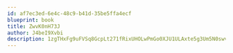```yaml
---
id: af7ec3ed-6e4c-48c9-b41d-35be5ffa4ecf
blueprint: book
title: ZwvK0nH73J
author: J4beI9Xvbi
description: 1zgTHxFg9uFVSq8GcpLt271fRixUHOLwPmGo0XJU1ULAxte5g3Um5N0swvc0ROvyJ8WPmWouy3pSZIE3f7kRZPw3tKTqGIMuT0dG
---
```

